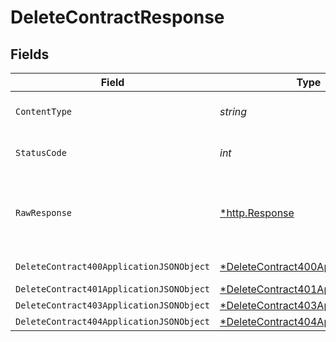 # DeleteContractResponse


## Fields

| Field                                                                                            | Type                                                                                             | Required                                                                                         | Description                                                                                      |
| ------------------------------------------------------------------------------------------------ | ------------------------------------------------------------------------------------------------ | ------------------------------------------------------------------------------------------------ | ------------------------------------------------------------------------------------------------ |
| `ContentType`                                                                                    | *string*                                                                                         | :heavy_check_mark:                                                                               | HTTP response content type for this operation                                                    |
| `StatusCode`                                                                                     | *int*                                                                                            | :heavy_check_mark:                                                                               | HTTP response status code for this operation                                                     |
| `RawResponse`                                                                                    | [*http.Response](https://pkg.go.dev/net/http#Response)                                           | :heavy_minus_sign:                                                                               | Raw HTTP response; suitable for custom response parsing                                          |
| `DeleteContract400ApplicationJSONObject`                                                         | [*DeleteContract400ApplicationJSON](../../models/operations/deletecontract400applicationjson.md) | :heavy_minus_sign:                                                                               | Precondition failed                                                                              |
| `DeleteContract401ApplicationJSONObject`                                                         | [*DeleteContract401ApplicationJSON](../../models/operations/deletecontract401applicationjson.md) | :heavy_minus_sign:                                                                               | Unauthenticated                                                                                  |
| `DeleteContract403ApplicationJSONObject`                                                         | [*DeleteContract403ApplicationJSON](../../models/operations/deletecontract403applicationjson.md) | :heavy_minus_sign:                                                                               | Forbidden                                                                                        |
| `DeleteContract404ApplicationJSONObject`                                                         | [*DeleteContract404ApplicationJSON](../../models/operations/deletecontract404applicationjson.md) | :heavy_minus_sign:                                                                               | Not Found                                                                                        |